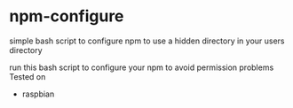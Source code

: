 # npm-configure
simple bash script to configure npm to use a hidden directory in your users directory

run this bash script to configure your npm to avoid permission problems
Tested on
* raspbian
